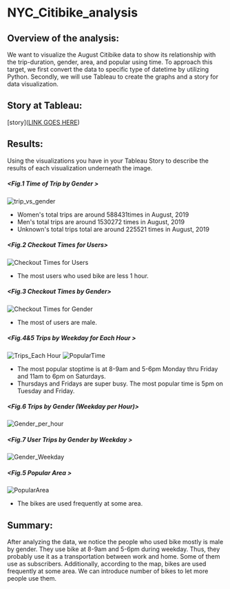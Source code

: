 # NYC_Citibike_analysis
## Overview of the analysis: 
We want to visualize the August Citibike data to show its relationship with the trip-duration, gender, area, and popular using time. To approach this target, we first convert the data to specific type of datetime by utilizing Python. Secondly, we will use Tableau to create the graphs and a story for data visualization.
>
## Story at Tableau:
[story]([LINK GOES HERE](https://public.tableau.com/app/profile/winny8874/viz/citibike_16435931161590/Story1?publish=yes))
>
## Results:
Using the visualizations you have in your Tableau Story to describe the results of each visualization underneath the image.
##### <Fig.1 Time of Trip by Gender >
![ trip_vs_gender]( )
+ Women's total trips are around 588431times in August, 2019
+ Men's total trips are around 1530272 times in August, 2019
+ Unknown's total trips total are around 225521 times in August, 2019
##### <Fig.2 Checkout Times for Users>
![ Checkout Times for Users]( )
+ The most users who used bike are less 1 hour.
##### <Fig.3 Checkout Times by Gender>
![ Checkout Times for Gender]( )
+ The most of users are male.
##### <Fig.4&5 Trips by Weekday for Each Hour >
![ Trips_Each Hour]( )
![ PopularTime]( )
+ The most popular stoptime is at 8-9am and 5-6pm Monday thru Friday and 11am to 6pm on Saturdays.
+ Thursdays and Fridays are super busy. The most popular time is 5pm on Tuesday and Friday.
##### <Fig.6 Trips by Gender (Weekday per Hour)>
![ Gender_per_hour]( )
##### <Fig.7 User Trips by Gender by Weekday >
![ Gender_Weekday]( )
##### <Fig.5 Popular Area >
![ PopularArea]( )
+ The bikes are used frequently at some area.
>
## Summary: 
After analyzing the data, we notice the people who used bike mostly is male by gender. They use bike at 8-9am and 5-6pm during weekday. Thus, they probably use it as a transportation between work and home. Some of them use as subscribers. Additionally, according to the map, bikes are used frequently at some area. We can introduce number of bikes to let more people use them.
